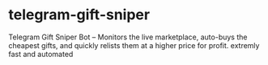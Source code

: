 # telegram-gift-sniper
Telegram Gift Sniper Bot – Monitors the live marketplace, auto-buys the cheapest gifts, and quickly relists them at a higher price for profit. extremly fast and automated
